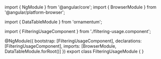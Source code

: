 import { NgModule } from '@angular/core';
import { BrowserModule } from '@angular/platform-browser';
  
import { DataTableModule } from 'ornamentum';
  
import { FilteringUsageComponent } from './filtering-usage.component';

@NgModule({
 bootstrap: [FilteringUsageComponent],
 declarations: [FilteringUsageComponent],
 imports: [BrowserModule, DataTableModule.forRoot()]
})
export class FilteringUsageModule {
}
